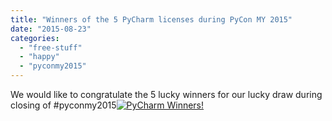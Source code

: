 ```yaml
---
title: "Winners of the 5 PyCharm licenses during PyCon MY 2015"
date: "2015-08-23"
categories: 
  - "free-stuff"
  - "happy"
  - "pyconmy2015"
---
```


We would like to congratulate the 5 lucky winners for our lucky draw during closing of #pyconmy2015[![PyCharm Winners!](https://pyconmy.files.wordpress.com/2015/08/2015-08-23-16-03-52.jpg?w=660)](https://pyconmy.files.wordpress.com/2015/08/2015-08-23-16-03-52.jpg)
